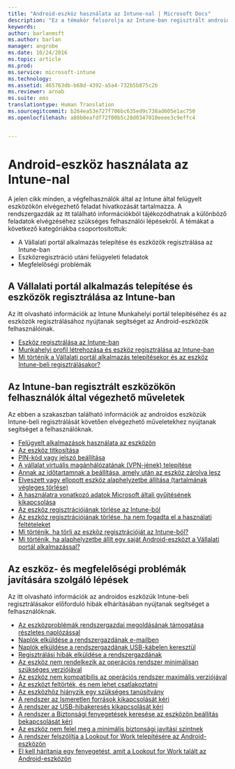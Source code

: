 ```yaml
---
title: "Android-eszköz használata az Intune-nal | Microsoft Docs"
description: "Ez a témakör felsorolja az Intune-ban regisztrált androidos mobileszközökön a végfelhasználók által elvégezhető műveletekre mutató hivatkozásokat"
keywords: 
author: barlanmsft
ms.author: barlan
manager: angrobe
ms.date: 10/24/2016
ms.topic: article
ms.prod: 
ms.service: microsoft-intune
ms.technology: 
ms.assetid: 465763db-b68d-4392-a5a4-732b5b875c2b
ms.reviewer: arnab
ms.suite: ems
translationtype: Human Translation
ms.sourcegitcommit: b264ea53e727f706bc635ed9c738ad605e1ac750
ms.openlocfilehash: a88b0eafdf72f00b5c28d0347010eeee3c9effc4


---
```



# <a name="using-your-android-device-with-intune"></a>Android-eszköz használata az Intune-nal

A jelen cikk minden, a végfelhasználók által az Intune által felügyelt eszközökön elvégezhető feladat hivatkozását tartalmazza. A rendszergazdák az itt található információkból tájékozódhatnak a különböző feladatok elvégzéséhez szükséges felhasználói lépésekről. A témákat a következő kategóriákba csoportosítottuk:

- A Vállalati portál alkalmazás telepítése és eszközök regisztrálása az Intune-ban
- Eszközregisztráció utáni felügyeleti feladatok
- Megfelelőségi problémák

## <a name="company-portal-app-installation-and-intune-enrollment"></a>A Vállalati portál alkalmazás telepítése és eszközök regisztrálása az Intune-ban

Az itt olvasható információk az Intune Munkahelyi portál telepítéséhez és az eszközök regisztrálásához nyújtanak segítséget az Android-eszközök felhasználóinak.

- [Eszköz regisztrálása az Intune-ban](enroll-your-device-in-Intune-android.md)
- [Munkahelyi profil létrehozása és eszköz regisztrálása az Intune-ban](create-a-work-profile-and-enroll-your-device-in-intune-android.md)
- [Mi történik a Vállalati portál alkalmazás telepítésekor és az eszköz Intune-beli regisztrálásakor?](what-happens-if-you-install-the-company-portal-app-and-enroll-your-device-in-intune-android.md)

## <a name="things-users-can-do-when-their-device-is-enrolled-in-intune"></a>Az Intune-ban regisztrált eszközökön felhasználók által végezhető műveletek

Az ebben a szakaszban található információk az androidos eszközük Intune-beli regisztrálását követően elvégezhető műveletekhez nyújtanak segítséget a felhasználóknak.

- [Felügyelt alkalmazások használata az eszközön](use-managed-apps-on-your-device-android.md)
- [Az eszköz titkosítása](encrypt-your-device-android.md)
- [PIN-kód vagy jelszó beállítása](set-your-pin-or-password-android.md)
- [A vállalat virtuális magánhálózatának (VPN-jének) telepítése](install-your-companys-virtual-private-network-VPN-android.md)
- [Annak az időtartamnak a beállítása, amely után az eszköz zárolva lesz](set-the-amount-of-time-before-your-device-is-locked-android.md)
- [Elveszett vagy ellopott eszköz alaphelyzetbe állítása (tartalmának végleges törlése)](reset-erase-your-lost-or-stolen-device-android.md)
- [A használatra vonatkozó adatok Microsoft általi gyűjtésének kikapcsolása](turn-off-microsoft-usage-data-collection-android.md)
- [Az eszköz regisztrációjának törlése az Intune-ból](unenroll-your-device-from-intune-android.md)
- [Az eszköz regisztrációjának törlése, ha nem fogadta el a használati feltételeket](unenroll-your-device-from-intune-if-you-declined-terms-of-use-android.md)
- [Mi történik, ha törli az eszköz regisztrációját az Intune-ból?](what-happens-if-you-unenroll-your-device-from-intune-android.md)
- [Mi történik, ha alaphelyzetbe állít egy saját Android-eszközt a Vállalati portál alkalmazással?](what-happens-if-you-reset-your-device-using-the-company-portal-android.md)
<!--- - [What is the Rights Management sharing app?](what-is-the-rms-sharing-app-android.md) --->

## <a name="steps-to-fix-device-and-compliance-issues"></a>Az eszköz- és megfelelőségi problémák javítására szolgáló lépések

Az itt olvasható információk az androidos eszközük Intune-beli regisztrálásakor előforduló hibák elhárításában nyújtanak segítséget a felhasználóknak.

- [Az eszközproblémák rendszergazdai megoldásának támogatása részletes naplózással](use-verbose-logging-to-help-your-it-administrator-fix-device-issues-android.md)
- [Naplók elküldése a rendszergazdának e-mailben](send-logs-to-your-it-admin-by-email-android.md)
- [Naplók elküldése a rendszergazdának USB-kábelen keresztül](send-logs-to-your-it-admin-using-cable-android.md)
- [Regisztrálási hibák elküldése a rendszergazdának](send-enrollment-errors-to-your-it-admin-android.md)
- [Az eszköz nem rendelkezik az operációs rendszer minimálisan szükséges verziójával](you-need-to-update-your-android-device.md)
- [Az eszköz nem kompatibilis az operációs rendszer maximális verziójával](your-android-version-isnt-yet-supported.md)
- [Az eszközt feltörték, és nem lehet csatlakoztatni](your-device-is-rooted-and-you-cant-connect-android.md)
- [Az eszközhöz hiányzik egy szükséges tanúsítvány](your-device-is-missing-a-required-certificate-landing-android.md)
- [A rendszer az Ismeretlen források kikapcsolását kéri](you-are-asked-to-turn-off-unknown-sources-android.md)
- [A rendszer az USB-hibakeresés kikapcsolását kéri](you-are-asked-to-turn-off-usb-debugging-android.md)
- [A rendszer a Biztonsági fenyegetések keresése az eszközön beállítás bekapcsolását kéri](you-are-asked-to-turn-on-scan-device-for-security-threats-android.md)
- [Az eszköz nem felel meg a minimális biztonsági javítási szintnek](your-device-does-not-meet-the-minimum-security-patch-android.md)
- [A rendszer felszólítja a Lookout for Work telepítésére az Android-eszközön](you-are-prompted-to-install-lookout-for-work-android.md)
- [El kell hárítania egy fenyegetést, amit a Lookout for Work talált az Android-eszközön](you-need-to-resolve-a-threat-found-by-lookout-for-work-android.md)



<!--HONumber=Jan17_HO1-->


